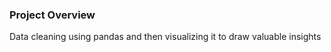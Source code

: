 ### Project Overview

 Data cleaning using pandas and then visualizing it to draw valuable insights


